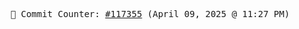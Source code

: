 <p align="center">
    <samp>
        📮 Commit Counter: <a href="https://github.com/Javascript-void0/Javascript-void0/commits/main">#117355</a> (April 09, 2025 @ 11:27 PM)
    </samp>
</p>